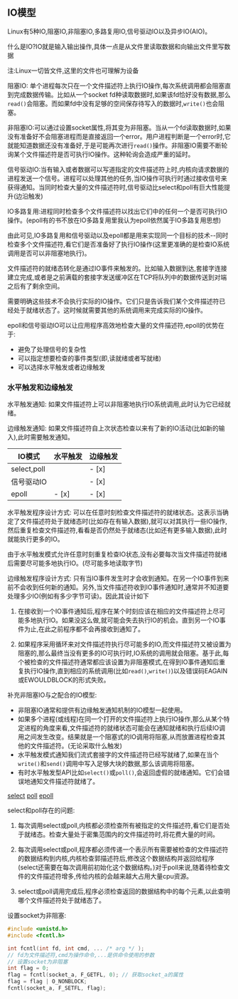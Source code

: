 ## IO模型

Linux有5种IO,阻塞IO,非阻塞IO,多路复用IO,信号驱动IO以及异步IO(AIO)。

什么是IO?IO就是输入输出操作,具体一点是从文件里读取数据和向输出文件里写数据

注:Linux一切皆文件,这里的文件也可理解为设备

阻塞IO: 单个进程每次只在一个文件描述符上执行IO操作,每次系统调用都会阻塞直到完成数据传输。比如从一个socket fd种读取数据时,如果该fd恰好没有数据,那么`read()`会阻塞。而如果fd中没有足够的空间保存待写入的数据时,`write()`也会阻塞。

非阻塞IO:可以通过设置socket属性,将其变为非阻塞。当从一个fd读取数据时,如果没有准备好不会阻塞进程而是直接返回一个error。用户进程判断是一个error时,它就能知道数据还没有准备好,于是可能再次进行`read()`操作。非阻塞IO需要不断轮询某个文件描述符是否可执行IO操作。这种轮询会造成严重的延时。

信号驱动IO:当有输入或者数据可以写道指定的文件描述符上时,内核向请求数据的进程发送一个信号。进程可以处理其他的任务,当IO操作可执行时通过接收信号来获得通知。当同时检查大量的文件描述符时,信号驱动比select和poll有巨大性能提升(边沿触发)

IO多路复用:进程同时检查多个文件描述符以找出它们中的任何一个是否可执行IO操作。(epoll有的书不放在IO多路复用里我认为epoll依然属于IO多路复用思想)

由此可见,IO多路复用和信号驱动以及epoll都是用来实现同一个目标的技术--同时检查多个文件描述符,看它们是否准备好了执行IO操作(这里更准确的是检查IO系统调用是否可以非阻塞地执行)。

文件描述符的就绪态转化是通过IO事件来触发的。比如输入数据到达,套接字连接建立完成,或者是之前满载的套接字发送缓冲区在TCP将队列中的数据传送到对端之后有了剩余空间。

需要明确这些技术不会执行实际的IO操作。它们只是告诉我们某个文件描述符已经处于就绪状态了。这时候就需要其他的系统调用来完成实际的IO操作。

epoll和信号驱动IO可以让应用程序高效地检查大量的文件描述符,epoll的优势在于:

- 避免了处理信号的复杂性
- 可以指定想要检查的事件类型(即,读就绪或者写就绪)
- 可以选择水平触发或者边缘触发

### 水平触发和边缘触发

水平触发通知: 如果文件描述符上可以非阻塞地执行IO系统调用,此时认为它已经就绪。

边缘触发通知: 如果文件描述符自上次状态检查以来有了新的IO活动(比如新的输入),此时需要触发通知。

|IO模式|水平触发|边缘触发
|------|------|-------
|select,poll| | - [x] 
|信号驱动IO|   | - [x]	
|epoll| - [x] | - [x]

水平触发程序设计方式: 可以在任意时刻检查文件描述符的就绪状态。这表示当确定了文件描述符处于就绪态时(比如存在有输入数据),就可以对其执行一些IO操作,然后重复检查文件描述符,看看是否仍然处于就绪态(比如还有更多输入数据),此时就能执行更多的IO。

由于水平触发模式允许任意时刻重复检查IO状态,没有必要每次当文件描述符就绪后需要尽可能多地执行IO。(尽可能多地读取字节)

边缘触发程序设计方式: 只有当IO事件发生时才会收到通知。在另一个IO事件到来前不会收到任何新的通知。另外,当文件描述符收到IO事件通知时,通常并不知道要处理多少IO(例如有多少字节可读)。因此其设计如下

1. 在接收到一个IO事件通知后,程序在某个时刻应该在相应的文件描述符上尽可能多地执行IO。如果没这么做,就可能会失去执行IO的机会。直到另一个IO事件为止,在此之前程序都不会再接收到通知了。

2. 如果程序采用循环来对文件描述符执行尽可能多的IO,而文件描述符又被设置为阻塞的,那么最终当没有更多的IO可执行时,IO系统的调用就会阻塞。基于此,每个被检查的文件描述符通常都应该设置为非阻塞模式,在得到IO事件通知后重复执行IO操作,直到相应的系统调用(比如`read()`,`write()`)以及错误码EAGAIN或EWOULDBLOCK的形式失败。

补充非阻塞IO与之配合的IO模型:

- 非阻塞IO通常和提供有边缘触发通知机制的IO模型一起使用。
- 如果多个进程(或线程)在同一个打开的文件描述符上执行IO操作,那么从某个特定进程的角度来看,文件描述符的就绪状态可能会在通知就绪和执行后续IO调用之间发生改变。结果就是一个阻塞式的IO调用将阻塞,从而放置进程检查其他的文件描述符。(无论采取什么触发)
- 水平触发模式通知我们流式套接字的文件描述符已经写就绪了,如果在当个`write()`和`send()`调用中写入足够大块的数据,那么该调用将阻塞。
- 有时水平触发型API比如`select()`或`poll()`,会返回虚假的就绪通知。它们会错误地通知文件描述符就绪了。

[select](./select.md)
[poll](./poll.md)
[epoll](./epoll.md)

select和poll存在的问题:

1. 每次调用select或poll,内核都必须检查所有被指定的文件描述符,看它们是否处于就绪态。检查大量处于密集范围内的文件描述符时,将花费大量的时间。

2. 每次调用select或poll,程序都必须传递一个表示所有需要被检查的文件描述符的数据结构到内核,内核检查郭描述符后,修改这个数据结构并返回给程序(select还需要在每次调用前初始化这个数据结构。)对于poll来说,随着待检查文件的文件描述符增多,传给内核的会越来越大占用大量cpu资源。

3. select或poll调用完成后,程序必须检查返回的数据结构中的每个元素,以此查明哪个文件描述符处于就绪态了。

设置socket为非阻塞:

```c
#include <unistd.h>
#include <fcntl.h>

int fcntl(int fd, int cmd, ... /* arg */ );
// fd为文件描述符,cmd为操作命令,...是供命令使用的参数
// 设置socket为非阻塞
int flag = 0;
flag = fcntl(socket_a, F_GETFL, 0); // 获取socket_a的属性
flag = flag | O_NONBLOCK;
fcntl(socket_a, F_SETFL, flag);
```